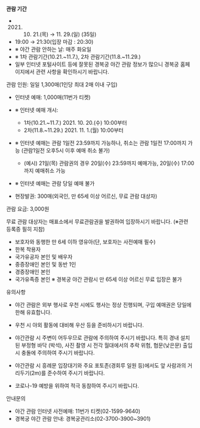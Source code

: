 **관람 기간**
- 2021. 10. 21.(목) → 11. 29.(일) (35일)
- 19:00 → 21:30(입장 마감 : 20:30)
- ※ 야간 관람 안하는 날: 매주 화요일
- ※ 1차 관람기간(10.21.~11.7.), 2차 관람기간(11.8.~11.29.)
- 일부 인터넷 포털사이트 등에 잘못된 경복궁 야간 관람 정보가 많으니 경복궁 홈페이지에서 관련 사항을 확인하시기 바랍니다.

관람 인원: 일일 1,300매(1인당 최대 2매 이내 구입)
- 인터넷 예매: 1,000매(11번가 티켓)
- ※ 인터넷 예매 개시:
  - 1차(10.21.~11.7.) 2021. 10. 20.(수) 10:00부터
  - 2차(11.8.~11.29.) 2021. 11. 1.(월) 10:00부터
- ※ 인터넷 예매는 관람 1일전 23:59까지 가능하나, 취소는 관람 1일전 17:00까지 가능 (관람1일전 오후5시 이후 예매 취소 불가)
  - (예시) 21일(목) 관람권의 경우 20일(수) 23:59까지 예매가능, 20일(수) 17:00까지 예매취소 가능
- ※ 인터넷 예매는 관람 당일 예매 불가

- 현장발권: 300매(외국인, 만 65세 이상 어르신, 무료 관람 대상자)

관람 요금: 3,000원

무료 관람 대상자는 매표소에서 무료관람권을 발권하여 입장하시기 바랍니다.
(※관련 등록증 필히 지참)
- 보호자와 동행한 만 6세 이하 영유아(단, 보호자는 사전예매 필수)
- 한복 착용자
- 국가유공자 본인 및 배우자
- 중증장애인 본인 및 동반 1인
- 경증장애인 본인
- 국가유족증 본인
※ 경복궁 야간 관람시 만 65세 이상 어르신 무료 입장은 불가

유의사항
- 야간 관람은 외부 행사로 우천 시에도 행사는 정상 진행되며, 구입 예매권은 당일에 한해 유효합니다.
- 우천 시 야외 활동에 대비해 우산 등을 준비하시기 바랍니다.

- 야간관람 시 주변이 어두우므로 관람에 주의하여 주시기 바랍니다. 특히 경내 설치된 부정형 바닥 (박석), 사진 촬영 시 전각 월대에서의 추락 위험, 협문(낮은문) 출입 시 충돌에 주의하여 주시기 바랍니다.

- 야간관람 시 흥례문 입장대기와 주요 포토존(경회루 일원 등)에서도 앞 사람과의 거리두기(2m)를 준수하여 주시기 바랍니다.

- 코로나-19 예방을 위하여 적극 동참하여 주시기 바랍니다.

안내문의
- 야간 관람 인터넷 사전예매: 11번가 티켓(02-1599-9640)
- 경복궁 야간 관람 안내: 경복궁관리소(02-3700-3900~3901)